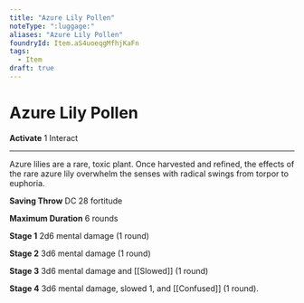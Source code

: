 ```yaml
---
title: "Azure Lily Pollen"
noteType: ":luggage:"
aliases: "Azure Lily Pollen"
foundryId: Item.aS4uoeqgMfhjKaFn
tags:
  - Item
draft: true
---
```


# Azure Lily Pollen

**Activate** 1 Interact

* * *

Azure lilies are a rare, toxic plant. Once harvested and refined, the effects of the rare azure lily overwhelm the senses with radical swings from torpor to euphoria.

**Saving Throw** DC 28 fortitude

**Maximum Duration** 6 rounds

**Stage 1** 2d6 mental damage (1 round)

**Stage 2** 3d6 mental damage (1 round)

**Stage 3** 3d6 mental damage and [[Slowed]] (1 round)

**Stage 4** 3d6 mental damage, slowed 1, and [[Confused]] (1 round).

